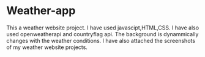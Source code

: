 # Weather-app
This a weather website project.
I have used javascipt,HTML,CSS.
I have also used openweatherapi and countryflag api.
The background is dynammically changes with the weather conditions.
I have also attached the screenshots of my weather website projects.
